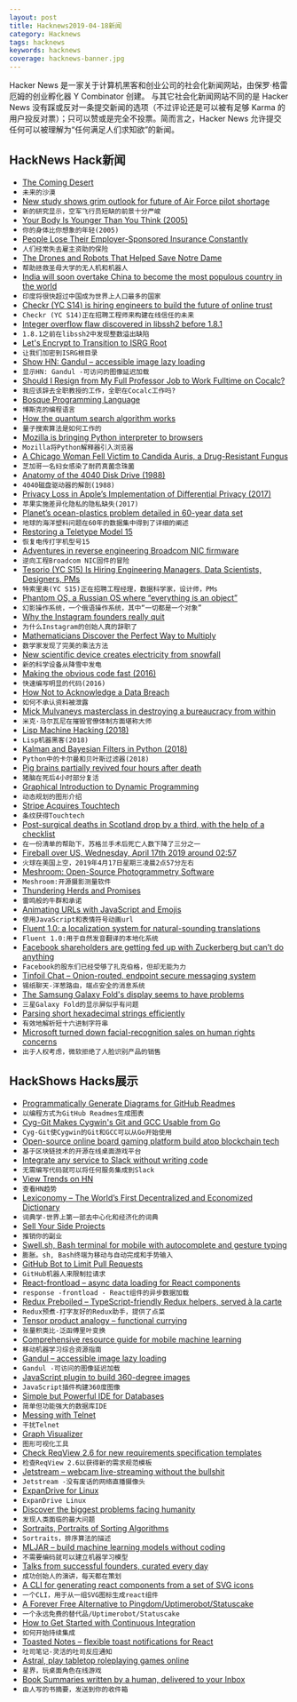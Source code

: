 ```yaml
---
layout: post
title: Hacknews2019-04-18新闻
category: Hacknews
tags: hacknews
keywords: hacknews
coverage: hacknews-banner.jpg
---
```


Hacker News 是一家关于计算机黑客和创业公司的社会化新闻网站，由保罗·格雷厄姆的创业孵化器 Y Combinator 创建。
与其它社会化新闻网站不同的是 Hacker News 没有踩或反对一条提交新闻的选项（不过评论还是可以被有足够 Karma 的用户投反对票）；只可以赞或是完全不投票。简而言之，Hacker News 允许提交任何可以被理解为“任何满足人们求知欲”的新闻。

## HackNews Hack新闻


- [The Coming Desert](https://newleftreview.org/issues/II97/articles/mike-davis-the-coming-desert)
- `未来的沙漠`
- [New study shows grim outlook for future of Air Force pilot shortage](https://federalnewsnetwork.com/dod-personnel-notebook/2019/04/new-study-shows-grim-outlook-for-future-of-air-force-pilot-shortage/)
- `新的研究显示，空军飞行员短缺的前景十分严峻`
- [Your Body Is Younger Than You Think (2005)](https://www.nytimes.com/2005/08/02/science/your-body-is-younger-than-you-think.html)
- `你的身体比你想象的年轻(2005)`
- [People Lose Their Employer-Sponsored Insurance Constantly](https://www.peoplespolicyproject.org/2019/04/04/people-lose-their-employer-sponsored-insurance-constantly/)
- `人们经常失去雇主资助的保险`
- [The Drones and Robots That Helped Save Notre Dame](https://hackaday.com/2019/04/17/the-drones-and-robots-that-helped-save-notre-dame/)
- `帮助拯救圣母大学的无人机和机器人`
- [India will soon overtake China to become the most populous country in the world](https://ourworldindata.org/india-will-soon-overtake-china-to-become-the-most-populous-country-in-the-world)
- `印度将很快超过中国成为世界上人口最多的国家`
- [Checkr (YC S14) is hiring engineers to build the future of online trust](http://grnh.se/7cxyt81)
- `Checkr (YC S14)正在招聘工程师来构建在线信任的未来`
- [Integer overflow flaw discovered in libssh2 before 1.8.1](https://nvd.nist.gov/vuln/detail/CVE-2019-3855)
- `1.8.1之前在libssh2中发现整数溢出缺陷`
- [Let&#39;s Encrypt to Transition to ISRG Root](https://scotthelme.co.uk/lets-encrypt-to-transition-to-isrg-root/)
- `让我们加密到ISRG根目录`
- [Show HN: Gandul – accessible image lazy loading](https://github.com/alterebro/accessible-image-lazy-load)
- `显示HN: Gandul -可访问的图像延迟加载`
- [Should I Resign from My Full Professor Job to Work Fulltime on Cocalc?](http://blog.sagemath.com/2019/04/12/should-i-resign-from-my-full-professor-job-to-work-fulltime-on-cocalc.html)
- `我应该辞去全职教授的工作，全职在Cocalc工作吗?`
- [Bosque Programming Language](https://www.microsoft.com/en-us/research/project/bosque-programming-language/)
- `博斯克的编程语言`
- [How the quantum search algorithm works](https://quantum.country/search/)
- `量子搜索算法是如何工作的`
- [Mozilla is bringing Python interpreter to browsers](https://venturebeat.com/2019/04/16/mozilla-details-pyodide-a-project-that-aims-to-bring-python-to-web-browsers/)
- `Mozilla将Python解释器引入浏览器`
- [A Chicago Woman Fell Victim to Candida Auris, a Drug-Resistant Fungus](https://www.nytimes.com/2019/04/17/health/candida-auris-fungus-chicago.html)
- `芝加哥一名妇女感染了耐药真菌念珠菌`
- [Anatomy of the 4040 Disk Drive (1988)](https://www.pagetable.com/docs/anatomy-4040.html)
- `4040磁盘驱动器的解剖(1988)`
- [Privacy Loss in Apple’s Implementation of Differential Privacy (2017)](https://arxiv.org/abs/1709.02753)
- `苹果实施差异化隐私的隐私缺失(2017)`
- [Planet’s ocean-plastics problem detailed in 60-year data set](https://www.nature.com/articles/d41586-019-01252-0)
- `地球的海洋塑料问题在60年的数据集中得到了详细的阐述`
- [Restoring a Teletype Model 15](http://www.aetherltd.com/refurbishing15.html)
- `恢复电传打字机型号15`
- [Adventures in reverse engineering Broadcom NIC firmware](https://www.devever.net/~hl/ortega)
- `逆向工程Broadcom NIC固件的冒险`
- [Tesorio (YC S15) Is Hiring Engineering Managers, Data Scientists, Designers, PMs](https://www.tesorio.com/careers/)
- `特索里奥(YC S15)正在招聘工程经理，数据科学家，设计师，PMs`
- [Phantom OS, a Russian OS where “everything is an object”](https://en.wikipedia.org/wiki/Phantom_OS)
- `幻影操作系统，一个俄语操作系统，其中“一切都是一个对象”`
- [Why the Instagram founders really quit](https://www.theverge.com/interface/2019/4/17/18411363/why-instagram-founders-quit-hamburger-button-location-tracking)
- `为什么Instagram的创始人真的辞职了`
- [Mathematicians Discover the Perfect Way to Multiply](https://www.wired.com/story/mathematicians-discover-the-perfect-way-to-multiply/)
- `数学家发现了完美的乘法方法`
- [New scientific device creates electricity from snowfall](https://newsroom.ucla.edu/releases/best-in-snow-new-scientific-device-creates-electricity-from-snowfall)
- `新的科学设备从降雪中发电`
- [Making the obvious code fast (2016)](https://jackmott.github.io/programming/2016/07/22/making-obvious-fast.html)
- `快速编写明显的代码(2016)`
- [How Not to Acknowledge a Data Breach](https://krebsonsecurity.com/2019/04/how-not-to-acknowledge-a-data-breach/)
- `如何不承认资料被泄露`
- [Mick Mulvaneys masterclass in destroying a bureaucracy from within](https://www.nytimes.com/2019/04/16/magazine/consumer-financial-protection-bureau-trump.html)
- `米克·马尔瓦尼在摧毁官僚体制方面堪称大师`
- [Lisp Machine Hacking (2018)](http://victor.se/bjorn/lispm.php)
- `Lisp机器黑客(2018)`
- [Kalman and Bayesian Filters in Python (2018)](https://github.com/rlabbe/Kalman-and-Bayesian-Filters-in-Python)
- `Python中的卡尔曼和贝叶斯过滤器(2018)`
- [Pig brains partially revived four hours after death](https://www.bbc.co.uk/news/health-47960874)
- `猪脑在死后4小时部分复活`
- [Graphical Introduction to Dynamic Programming](https://avikdas.com/2019/04/15/a-graphical-introduction-to-dynamic-programming.html)
- `动态规划的图形介绍`
- [Stripe Acquires Touchtech](https://techcrunch.com/2019/04/17/stripe-acquires-touchtech-updates-apis-to-prep-for-strong-customer-authentication-in-europe/)
- `条纹获得Touchtech`
- [Post-surgical deaths in Scotland drop by a third, with the help of a checklist](https://www.bbc.co.uk/news/uk-scotland-47953541)
- `在一份清单的帮助下，苏格兰手术后死亡人数下降了三分之一`
- [Fireball over US, Wednesday, April 17th 2019 around 02:57](https://fireballs.imo.net/members/imo_view/event/2019/1775?platform=hootsuite)
- `火球在美国上空，2019年4月17日星期三凌晨2点57分左右`
- [Meshroom: Open-Source Photogrammetry Software](https://alicevision.github.io/#meshroom)
- `Meshroom:开源摄影测量软件`
- [Thundering Herds and Promises](https://instagram-engineering.com/thundering-herds-promises-82191c8af57d)
- `雷鸣般的牛群和承诺`
- [Animating URLs with JavaScript and Emojis](http://matthewrayfield.com/articles/animating-urls-with-javascript-and-emojis/#%F0%9F%8C%92)
- `使用JavaScript和表情符号动画url`
- [Fluent 1.0: a localization system for natural-sounding translations](https://hacks.mozilla.org/2019/04/fluent-1-0-a-localization-system-for-natural-sounding-translations/)
- `Fluent 1.0:用于自然发音翻译的本地化系统`
- [Facebook shareholders are getting fed up with Zuckerberg but can’t do anything](https://www.latimes.com/business/hiltzik/la-fi-hiltzik-mark-zuckerberg-facebook-20190416-story.html)
- `Facebook的股东们已经受够了扎克伯格，但却无能为力`
- [Tinfoil Chat – Onion-routed, endpoint secure messaging system](https://github.com/maqp/tfc)
- `锡纸聊天-洋葱路由，端点安全的消息系统`
- [The Samsung Galaxy Fold&#39;s display seems to have problems](https://qz.com/1598094/the-samsung-galaxy-folds-display-seems-to-have-problems/)
- `三星Galaxy Fold的显示屏似乎有问题`
- [Parsing short hexadecimal strings efficiently](https://lemire.me/blog/2019/04/17/parsing-short-hexadecimal-strings-efficiently/)
- `有效地解析短十六进制字符串`
- [Microsoft turned down facial-recognition sales on human rights concerns](https://www.reuters.com/article/us-microsoft-ai/microsoft-turned-down-facial-recognition-sales-on-human-rights-concerns-idUSKCN1RS2FV)
- `出于人权考虑，微软拒绝了人脸识别产品的销售`


## HackShows Hacks展示

- [ Programmatically Generate Diagrams for GitHub Readmes](https://github.com/Schachte/Mermrender)
- `以编程方式为GitHub Readmes生成图表`
- [ Cyg-Git Makes Cygwin&#39;s Git and GCC Usable from Go](https://github.com/nukata/cyg-git)
- `Cyg-Git使Cygwin的Git和GCC可以从Go开始使用`
- [ Open-source online board gaming platform build atop blockchain tech](https://apps.saito.network/arcade)
- `基于区块链技术的开源在线桌面游戏平台`
- [ Integrate any service to Slack without writing code](https://pipegears.com/tutorials/send-scheduled-messages-to-slack)
- `无需编写代码就可以将任何服务集成到Slack`
- [ View Trends on HN](https://hnprofile.com/compare?search=PostgreSQL,MySQL,MongoDB)
- `查看HN趋势`
- [ Lexiconomy – The World’s First Decentralized and Economized Dictionary](https://lexiconomy.org)
- `词典学-世界上第一部去中心化和经济化的词典`
- [ Sell Your Side Projects](https://sugarkubes.io/maker)
- `推销你的副业`
- [ Swell.sh, Bash terminal for mobile with autocomplete and gesture typing](https://github.com/wcchoi/swell.sh)
- `膨胀。sh, Bash终端为移动与自动完成和手势输入`
- [ GitHub Bot to Limit Pull Requests](https://github.com/Schachte/WIPCream)
- `GitHub机器人来限制拉请求`
- [ React-frontload – async data loading for React components](https://github.com/davnicwil/react-frontload)
- `response -frontload - React组件的异步数据加载`
- [ Redux Preboiled – TypeScript-friendly Redux helpers, served à la carte](https://github.com/denisw/redux-preboiled)
- `Redux预煮-打字友好的Redux助手，提供了点菜`
- [ Tensor product analogy – functional currying](https://jwkennington.com/blog/tensor-product-for-programmers/)
- `张量积类比-泛函傅里叶变换`
- [ Comprehensive resource guide for mobile machine learning](https://github.com/fritzlabs/Awesome-Mobile-Machine-Learning)
- `移动机器学习综合资源指南`
- [ Gandul – accessible image lazy loading](https://github.com/alterebro/accessible-image-lazy-load)
- `Gandul -可访问的图像延迟加载`
- [ JavaScript plugin to build 360-degree images](https://github.com/scaleflex/js-cloudimage-360-view)
- `JavaScript插件构建360度图像`
- [ Simple but Powerful IDE for Databases](https://www.sqlgate.com/)
- `简单但功能强大的数据库IDE`
- [ Messing with Telnet](https://jott.live/markdown/telnet_writeup)
- `干扰Telnet`
- [ Graph Visualizer](https://github.com/xiaoxiae/GraphVisualizer)
- `图形可视化工具`
- [ Check ReqView 2.6 for new requirements specification templates](https://www.reqview.com/blog/2019-04-14-release-2.6.0.html)
- `检查ReqView 2.6以获得新的需求规范模板`
- [ Jetstream – webcam live-streaming without the bullshit](https://jetstream.club/)
- `Jetstream -没有废话的网络直播摄像头`
- [ ExpanDrive for Linux](https://www.expandrive.com/expandrive-for-linux/)
- `ExpanDrive Linux`
- [ Discover the biggest problems facing humanity](https://oravise.com/)
- `发现人类面临的最大问题`
- [ Sortraits, Portraits of Sorting Algorithms](https://wtracy.gitlab.io/sortraits/)
- `Sortraits，排序算法的描述`
- [ MLJAR – build machine learning models without coding](https://mljar.com)
- `不需要编码就可以建立机器学习模型`
- [ Talks from successful founders, curated every day](https://opsimath.co/?ref=)
- `成功创始人的演讲，每天都在策划`
- [ A CLI for generating react components from a set of SVG icons](https://github.com/bmcmahen/create-react-icons)
- `一个CLI，用于从一组SVG图标生成react组件`
- [ A Forever Free Alternative to Pingdom/Uptimerobot/Statuscake](https://www.freshworks.com/website-monitoring/)
- `一个永远免费的替代品/Uptimerobot/Statuscake`
- [ How to Get Started with Continuous Integration](https://fire.ci/blog/how-to-get-started-with-continuous-integration/)
- `如何开始持续集成`
- [ Toasted Notes – flexible toast notifications for React](https://toasted-notes.netlify.com/)
- `吐司笔记-灵活的吐司反应通知`
- [ Astral, play tabletop roleplaying games online](https://www.astraltabletop.com/?ref=hackernews)
- `星界，玩桌面角色在线游戏`
- [ Book Summaries written by a human, delivered to your Inbox](http://summa-rise.com)
- `由人写的书摘要，发送到你的收件箱`


